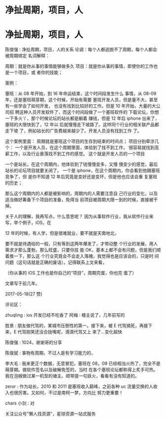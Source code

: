 # 净扯周期，项目，人

# 净扯周期，项目，人

陈俊强 : 净扯周期，项目，人的关系 论调：每个人都逃脱不了周期，每个人都会被周期绑定 名词解释：

周期：就是你从事的事情能够做多久 项目：就是你从事的事情，即使你的工作也是一个项目，或 者你的技能；

案例：

塞班：从 08 年开始，到 16 年命运结束，这个时间段发生什么 事情，从 08-09 年，还是塞班萌芽期，这个时候，开始有需要 塞班开发人员，但是量不大，甚至有一些学会了如何开发， 也没有找到比较好的工作。但是 10 年开始，大量的大公司招 聘这种人员开发软件了，而这个时间段做了一个塞班软件的 下载论坛，你想一下多火丫，那个时候论坛的站长都是躺着 赚钱，但是 12 年后 iphone 出来了，塞班的大限快到了，12 年以 后就慢慢走下坡路了。这样同个行业的相关联产品都走下坡 了，例如站长的广告费越来越少了。开发人员没有找到工作 了。

这个案例里面： 周期就是塞班这个项目的生存到结束的时间点； 项目分别牵涉几个： 一个是开发人员，在这个周期里面，体验到了找不到工作， 很容易就找到高薪工作，以及行业衰落找不到工作的感觉。 这个就是开发人员的一个项目

一个是站长，在这个周期内，他体验到了钱慢慢变多，又慢 慢变少的感觉，最后站长的论坛项目就要关闭了。 一个是 iphone，在这个周期内，你会看到他跟塞班竞争了，但 是你不知道 12 年后究竟是变好还是变坏，但是他也应该会重 复塞班的历史；

那么这个周期内的人都是被影响的，周期内的人需要注意自 己行业的变化，以及适当做好筹备下个项目的准备，免得当 前项目被周期大限一到的时候，直接被干掉。

关于人的理解，我再写点，什么意思呢？ 因为从事软件行业，我从软件行业来写，举个例子，iOS，在

12 年的时候，有人学，但是很难就业，要不就是天南地北，

要不就是待遇给的一般，只有等到这两年爆发了，才带动整 个行业的发展，用人需求才那么蓬勃，那么旺盛，只要你技 能 OK，基本上都不会有问题，但是我们顺着推一下，那么这 个行业究竟会不会走入落魄，我觉得也是应该会的，只是时 间问题（这句话就是正确的废话）。记得联系上文来看，

（你从事的 iOS 工作也是你自己的“项目”，周期完蛋，你也完 蛋了）

文章写于前几年。

2017-05-18(27 赞)

评论区：

zhuqling : ios 开发已经不吃香了 阿梅 : 楼主说了，几年前写的

胜景 : 朋友做代驾的，某城市压倒性的第一。接下来，被 E 代驾搞死，再接下来，E 代驾刚笑还没合拢嘴呢，滴滴代驾又上 来了…变化超快

陈俊强 : 1024，谢谢哥的分享

陈俊斌 : 事物有周期，不过人是有学习能力的，

李大毛 : 我来更正个数据，无意冒犯。塞班在 08，09 已经相当火热了，完全不是萌芽期。做软件签名以及破解免签的，当时 在各个塞班论坛都称得上炙手可热。我在泡椒做过某一机型的塘主。顺带提一句妖火，看看有没有知道的。

zeror : 作为站长，2010 和 2011 是塞班收入巅峰，之前各种 uc 流量交换的人收入也很厉害。又如何，不过是南柯一梦。方向比 努力更重要！

chars 小剑 : 对

关注公众号"懒人找资源"，星球资源一站式服务